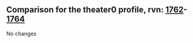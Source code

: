 ## Comparison for the theater0 profile, rvn: [1762](https://github.com/PRO100KatYT/FortniteProfileRevisions/tree/main/profiles/theater0/1762%20theater0.json)-[1764](https://github.com/PRO100KatYT/FortniteProfileRevisions/tree/main/profiles/theater0/1764%20theater0.json)

No changes
